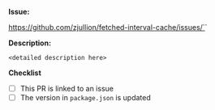 **Issue:**

https://github.com/zjullion/fetched-interval-cache/issues/`<issue number here>`

**Description:**

`<detailed description here>`

**Checklist**

- [ ] This PR is linked to an issue
- [ ] The version in `package.json` is updated
